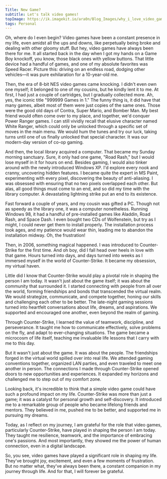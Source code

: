 ```yaml
---
Title: New Game?
subtitle: Let's talk video games!
topImage: https://ik.imagekit.io/ara0n/Blog_Images/why_i_love_video_game.jpg?updatedAt=1685392084751
tags: Personal
---
```



Oh, where do I even begin? Video games have been a constant presence in my life, even amidst all the ups and downs, like perpetually being broke and dealing with other gloomy stuff. But hey, video games have always been there for me. It all started back in the day when I got my hands on a Game Boy knockoff, you know, those black ones with yellow buttons. That little device had a handful of games, and one of my absolute favorites was Speed Racer. Picture this: driving on an endless road, dodging other vehicles—it was pure exhilaration for a 10-year-old me.

Then, the era of 8-bit NES video games came knocking. I didn't even own one myself; it belonged to one of my cousins, but he kindly lent it to me. At first, I had just a couple of cartridges, but I gradually collected more. Ah, yes, the iconic title "999999 Games in 1." The funny thing is, it did have that many games, albeit most of them were just copies of the same ones. Those were the good old days of Contra, Super Mario, and Bomber Man. My best friend would often come over to my place, and together, we'd conquer Power Ranger games. I can still vividly recall that elusive character named White Ranger, which could only be unlocked through a specific set of moves in the main menu. We would hum the tunes and try our luck, taking turns until one of us finally unlocked that special character. It was our modern-day version of co-op gaming.

And then, the local library acquired a computer. That became my Sunday morning sanctuary. Sure, it only had one game, "Road Rash," but I would lose myself in it for hours on end. Besides gaming, I would also tinker around with the newly introduced Windows XP. I'd explore every nook and cranny, uncovering hidden features. I became quite the expert in MS Paint, experimenting with every pixel, discovering the beauty of anti-aliasing. I was obsessed with ensuring that no two pixels overlapped each other. But alas, all good things must come to an end, and so did my time with the library computer. A devastating lightning strike put an end to its existence.

Fast forward a couple of years, and my cousin was gifted a PC. Though not as speedy as the library one, it was a computer nonetheless. Running Windows 98, it had a handful of pre-installed games like Aladdin, Road Rash, and Space Dash. I even bought two CDs of Wolfenstein, but try as I might, I could never get them to install properly. The installation process took ages, and my patience would wear thin, leading me to abandon the installation midway. Oh, the frustration!

Then, in 2006, something magical happened. I was introduced to Counter-Strike for the first time. And oh boy, did I fall head over heels in love with that game. Hours turned into days, and days turned into weeks as I immersed myself in the world of Counter-Strike. It became my obsession, my virtual haven.

Little did I know that Counter-Strike would play a pivotal role in shaping the person I am today. It wasn't just about the game itself; it was about the community that surrounded it. I started connecting with people from all over the world, forming friendships and bonds that transcended the virtual realm. We would strategize, communicate, and compete together, honing our skills and challenging each other to be better. The late-night gaming sessions turned into heartfelt conversations about life, dreams, and aspirations. We supported and encouraged one another, even beyond the realm of gaming.

Through Counter-Strike, I learned the value of teamwork, discipline, and perseverance. It taught me how to communicate effectively, solve problems on the fly, and adapt to ever-changing situations. The game became a microcosm of life itself, teaching me invaluable life lessons that I carry with me to this day.

But it wasn't just about the game. It was about the people. The friendships forged in the virtual world spilled over into real life. We attended gaming conventions together, organized LAN parties, and even traveled to meet one another in person. The connections I made through Counter-Strike opened doors to new opportunities and experiences. It expanded my horizons and challenged me to step out of my comfort zone.

Looking back, it's incredible to think that a simple video game could have such a profound impact on my life. Counter-Strike was more than just a game; it was a catalyst for personal growth and self-discovery. It introduced me to a remarkable group of people who became lifelong friends and mentors. They believed in me, pushed me to be better, and supported me in pursuing my dreams.

Today, as I reflect on my journey, I am grateful for the role that video games, particularly Counter-Strike, have played in shaping the person I am today. They taught me resilience, teamwork, and the importance of embracing one's passions. And most importantly, they showed me the power of human connection, even in a digital landscape.

So, you see, video games have played a significant role in shaping my life. They've brought joy, excitement, and even a few moments of frustration. But no matter what, they've always been there, a constant companion in my journey through life. And for that, I will forever be grateful.